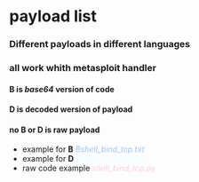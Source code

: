 # payload list
### Different payloads in different languages 
### all work whith metasploit handler 


#### __B__ is _base64_ version of code 
#### __D__ is decoded wersion of payload
#### no **B** or **D** is raw payload

* example for __B__ <spwn style="color:#99c2ff"> _Bshell_bind_tcp.txt_
* example for __D__ <spwn style="color:#e6ffff">_Dshell_bind_tcp.py_
* raw code example <spwn style="color:#ffcce0">_shell_bind_tcp.py_